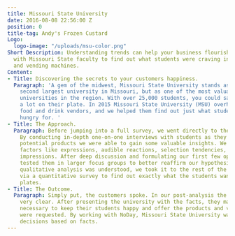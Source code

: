 ```yaml
---
title: Missouri State University
date: 2016-08-08 22:56:00 Z
position: 0
title-tag: Andy's Frozen Custard
Logo:
  logo-image: "/uploads/msu-color.png"
Short Description: Understanding trends can help your business flourish. NoDay worked
  with Missouri State faculty to find out what students were craving in the cafeterias
  and vending machines.
Content:
- Title: Discovering the secrets to your customers happiness.
  Paragraph: 'A gem of the midwest, Missouri State University stands as not only the
    second largest university in Missouri, but as one of the most valuable public
    universities in the region. With over 25,000 students, you could say they have
    a lot on their plate. In 2015 Missouri State University (MSU) overhauled their
    food and drink vendors, and we helped them find out just what students were really
    hungry for. '
- Title: The Approach.
  Paragraph: Before jumping into a full survey, we went directly to the customer.
    By conducting in-depth one-on-one interviews with students as they tried different
    potential products we were able to gain some valuable insights. We noted subtle
    factors like expressions, audible reactions, selection tendencies, and overall
    impressions. After deep discussion and formulating our first few opinions, we
    tested them in larger focus groups to better reaffirm our hypothesis. After our
    qualitative analysis was understood, we took it to the rest of the student body
    via a quantitative survey to find out exactly what the students wanted on their
    plates.
- Title: The Outcome.
  Paragraph: Simply put, the customers spoke. In our post-analysis the answers were
    very clear. After presenting the university with the facts, they made the decisions
    necessary to keep their students happy and offer the products and vendors that
    were requested. By working with NoDay, Missouri State University was able to make
    decisions based on facts.
---
```



